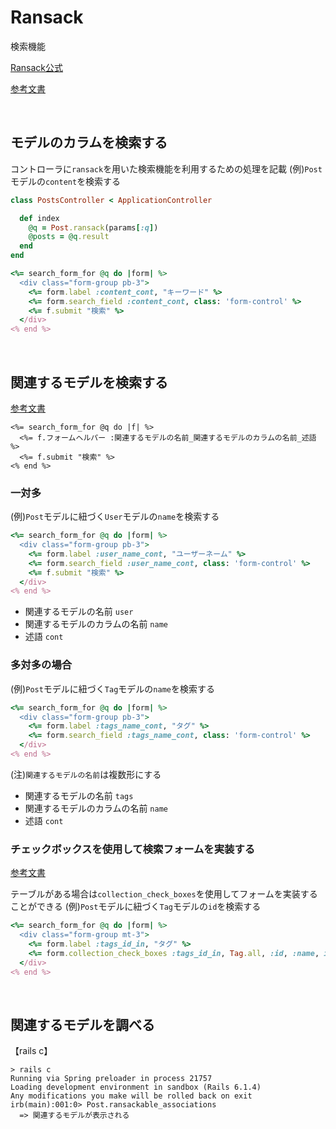 # Ransack
  
検索機能

[Ransack公式](https://github.com/activerecord-hackery/ransack)
  
[参考文書](https://nekorails.hatenablog.com/entry/2017/05/31/173925)

<br>

## モデルのカラムを検索する
コントローラに`ransack`を用いた検索機能を利用するための処理を記載
(例)`Post`モデルの`content`を検索する
```rb
class PostsController < ApplicationController

  def index
    @q = Post.ransack(params[:q])
    @posts = @q.result
  end
end
```
```rb
<%= search_form_for @q do |form| %>
  <div class="form-group pb-3">
    <%= form.label :content_cont, "キーワード" %>
    <%= form.search_field :content_cont, class: 'form-control' %>
    <%= f.submit "検索" %>
  </div>
<% end %>
```

<br>

## 関連するモデルを検索する
[参考文書](https://qiita.com/sew_sou19/items/520d4348b2eaa7bf792c)
```
<%= search_form_for @q do |f| %>
  <%= f.フォームヘルパー :関連するモデルの名前_関連するモデルのカラムの名前_述語 %>
  <%= f.submit "検索" %>
<% end %>
```
  
### 一対多
(例)`Post`モデルに紐づく`User`モデルの`name`を検索する
```rb
<%= search_form_for @q do |form| %>
  <div class="form-group pb-3">
    <%= form.label :user_name_cont, "ユーザーネーム" %>
    <%= form.search_field :user_name_cont, class: 'form-control' %>
    <%= f.submit "検索" %>
  </div>
<% end %>
```
- 関連するモデルの名前  `user`
- 関連するモデルのカラムの名前  `name`
- 述語  `cont`
  
### 多対多の場合
(例)`Post`モデルに紐づく`Tag`モデルの`name`を検索する
```rb
<%= search_form_for @q do |form| %>
  <div class="form-group pb-3">
    <%= form.label :tags_name_cont, "タグ" %>
    <%= form.search_field :tags_name_cont, class: 'form-control' %>
  </div>
<% end %>
```
(注)`関連するモデルの名前`は複数形にする
- 関連するモデルの名前  `tags`
- 関連するモデルのカラムの名前  `name`
- 述語  `cont`
  
### チェックボックスを使用して検索フォームを実装する
[参考文書](https://qiita.com/nishina555/items/2c1f8bae980e426519bc#%E3%83%81%E3%82%A7%E3%83%83%E3%82%AF%E3%83%9C%E3%83%83%E3%82%AF%E3%82%B9%E3%82%92%E5%88%A9%E7%94%A8%E3%81%97%E3%81%9F%E6%A4%9C%E7%B4%A2)
  
テーブルがある場合は`collection_check_boxes`を使用してフォームを実装することができる
(例)`Post`モデルに紐づく`Tag`モデルの`id`を検索する
```rb
<%= search_form_for @q do |form| %>
  <div class="form-group mt-3">
    <%= form.label :tags_id_in, "タグ" %>
    <%= form.collection_check_boxes :tags_id_in, Tag.all, :id, :name, include_hidden: false %>
  </div>
<% end %>
```


<br>

## 関連するモデルを調べる

【rails c】
```
> rails c
Running via Spring preloader in process 21757
Loading development environment in sandbox (Rails 6.1.4)
Any modifications you make will be rolled back on exit
irb(main):001:0> Post.ransackable_associations
  => 関連するモデルが表示される
```
